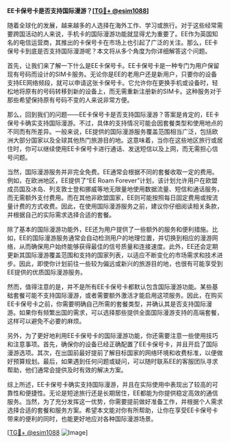 **EE卡保号卡是否支持国际漫游？[[TG💪+ @esim1088](https://t.me/s/esim1088)]**

随着全球化的发展，越来越多的人选择在海外工作、学习或旅行。对于这些经常需要跨国活动的人来说，手机卡的国际漫游功能就显得尤为重要了。EE作为英国知名的电信运营商，其推出的卡保号卡在市场上也引起了广泛的关注。那么，EE卡保号卡到底是否支持国际漫游呢？本文将从多个角度为你详细解答这个问题。

首先，让我们来了解一下什么是EE卡保号卡。EE卡保号卡是一种专门为用户保留现有号码而设计的SIM卡服务。无论你是EE的老用户还是新用户，只要你的设备支持EE网络频段，就可以申请这张卡保号卡。它允许你在更换手机或设备时，轻松地将原有的号码转移到新的设备上，而无需重新注册新的SIM卡。这种服务对于那些希望保持原有号码不变的人来说非常方便。

那么，回到我们的问题——EE卡保号卡是否支持国际漫游？答案是肯定的，EE卡保号卡确实支持国际漫游。不过，具体的支持情况可能会因套餐类型和使用地点的不同而有所差异。一般来说，EE提供的国际漫游服务覆盖范围相当广泛，包括欧洲大部分国家以及全球其他热门旅游目的地。这意味着，当你在这些地区旅行或居住时，你可以继续使用EE卡保号卡进行通话、发送短信以及上网，而无需担心信号问题。

当然，国际漫游服务并非完全免费。EE通常会根据不同的套餐收取一定的费用。例如，在欧洲地区，EE提供了“EE Roam Forever”计划，该计划允许用户在欧盟成员国及冰岛、列支敦士登和挪威等地无限量地使用数据流量、短信和通话服务，而无需额外支付费用。而在其他非欧盟国家，EE则可能按照每日固定费用或按流量计费的方式收费。因此，在使用国际漫游服务之前，建议你仔细阅读相关条款，并根据自己的实际需求选择合适的套餐。

除了基本的国际漫游功能外，EE还为用户提供了一些额外的服务和便利措施。比如，EE的国际漫游服务通常会自动检测用户的地理位置，并切换到相应的漫游网络，从而确保用户始终能够获得最佳的信号质量和连接速度。此外，EE还会定期更新其国际漫游覆盖范围和支持的国家列表，以适应不断变化的市场需求和技术进步。因此，即使你计划前往一些较为偏远或新兴的旅游目的地，也很有可能享受到EE提供的优质国际漫游服务。

然而，值得注意的是，并不是所有EE卡保号卡都默认包含国际漫游功能。某些基础套餐可能不支持国际漫游，或者需要额外激活才能启用这项服务。因此，在购买EE卡保号卡之前，你需要明确自己所需的套餐类型，并确认其是否支持国际漫游。如果你有频繁出国的需求，可以选择那些提供全面国际漫游支持的高端套餐，这样可以避免不必要的麻烦。

另外，为了更好地利用EE卡保号卡的国际漫游功能，你还需要注意一些使用技巧和注意事项。首先，确保你的设备已经正确配置了EE卡保号卡，并且开启了国际漫游选项。其次，在出国前最好提前了解目标国家的网络环境和收费标准，以便做好预算规划。最后，如果遇到任何问题或疑问，可以随时联系EE的客服团队寻求帮助，他们通常会提供及时有效的解决方案。

综上所述，EE卡保号卡确实支持国际漫游，并且在实际使用中表现出了较高的可靠性和便捷性。无论是短途旅行还是长期居住，EE都能为你提供稳定高效的通信服务。当然，为了充分发挥这一优势，你需要提前做好准备工作，并根据个人需求选择合适的套餐和服务方案。希望本文能对你有所帮助，让你在享受EE卡保号卡带来的便利的同时，也能更好地应对各种国际漫游场景。

[[TG💪+ @esim1088](https://t.me/s/esim1088) ![Image](https://i.postimg.cc/4NQfJmqS/Snipaste-2025-05-13-00-14-12.png)]